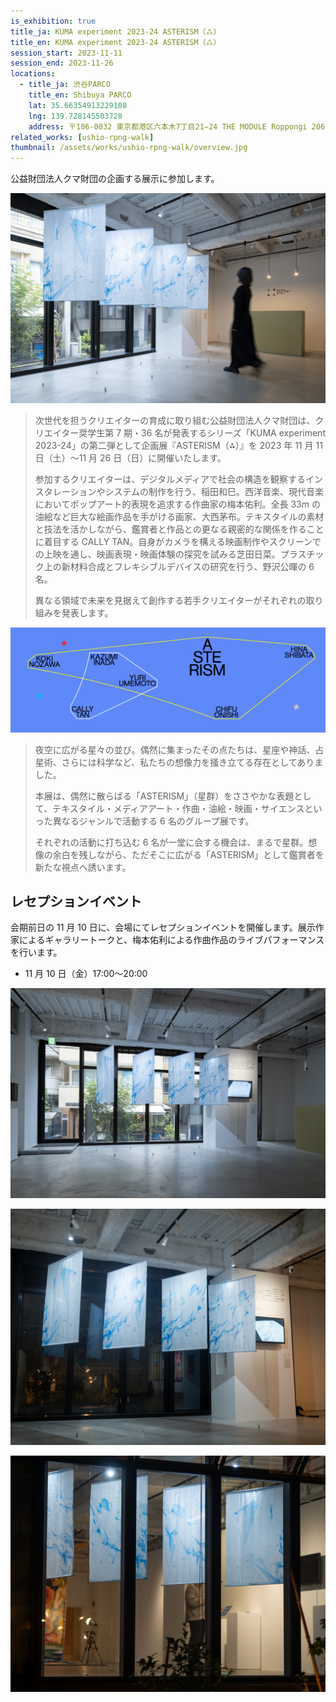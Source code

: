 ```yaml
---
is_exhibition: true
title_ja: KUMA experiment 2023-24 ASTERISM（⁂）
title_en: KUMA experiment 2023-24 ASTERISM（⁂）
session_start: 2023-11-11
session_end: 2023-11-26
locations:
  - title_ja: 渋谷PARCO
    title_en: Shibuya PARCO
    lat: 35.66354913229108
    lng: 139.728145503728
    address: 〒106-0032 東京都港区六本木7丁目21−24 THE MODULE Roppongi 206
related_works: [ushio-rpng-walk]
thumbnail: /assets/works/ushio-rpng-walk/overview.jpg
---
```


公益財団法人クマ財団の企画する展示に参加します。

![](/assets/works/ushio-rpng-walk/overview_with-person.jpg)

> 次世代を担うクリエイターの育成に取り組む公益財団法人クマ財団は、クリエイター奨学生第 7 期・36 名が発表するシリーズ「KUMA experiment 2023-24」の第二弾として企画展『ASTERISM（⁂）』を 2023 年 11 月 11 日（土）〜11 月 26 日（日）に開催いたします。
>
> 参加するクリエイターは、デジタルメディアで社会の構造を観察するインスタレーションやシステムの制作を行う、稲田和巳。西洋音楽、現代音楽においてポップアート的表現を追求する作曲家の梅本佑利。全長 33m の油絵など巨大な絵画作品を手がける画家、大西茅布。テキスタイルの素材と技法を活かしながら、鑑賞者と作品との更なる親密的な関係を作ることに着目する CALLY TAN。自身がカメラを構える映画制作やスクリーンでの上映を通し、映画表現・映画体験の探究を試みる芝田日菜。プラスチック上の新材料合成とフレキシブルデバイスの研究を行う、野沢公暉の 6 名。
>
> 異なる領域で未来を見据えて創作する若手クリエイターがそれぞれの取り組みを発表します。

![](/assets/events/asterism/asterism_KV_E.jpg)

> 夜空に広がる星々の並び。偶然に集まったその点たちは、星座や神話、占星術、さらには科学など、私たちの想像力を掻き立てる存在としてありました。
>
> 本展は、偶然に散らばる「ASTERISM」（星群）をささやかな表題として、テキスタイル・メディアアート・作曲・油絵・映画・サイエンスといった異なるジャンルで活動する 6 名のグループ展です。
>
> それぞれの活動に打ち込む 6 名が一堂に会する機会は、まるで星群。想像の余白を残しながら、ただそこに広がる「ASTERISM」として鑑賞者を新たな視点へ誘います。

## レセプションイベント

会期前日の 11 月 10 日に、会場にてレセプションイベントを開催します。展示作家によるギャラリートークと、梅本佑利による作曲作品のライブパフォーマンスを行います。

- 11 月 10 日（金）17:00〜20:00

![](/assets/works/ushio-rpng-walk/wide.jpg)

![](/assets/works/ushio-rpng-walk/overview_night.jpg)

![](/assets/works/ushio-rpng-walk/outside_night.jpg)
